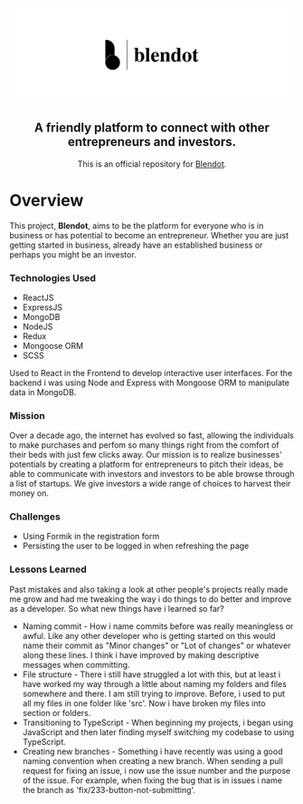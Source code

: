 ![Blendot Logo](https://github.com/ErrolNtetha/smestartup/blob/old-project-state/src/assets/images/logo.png?raw=true)

<h2 align="center"> A friendly platform to connect with other entrepreneurs and investors. </h2>

<p align="center">This is an official repository for <a href="https://blendot.com" target="_blank">Blendot</a>.</p>

# Overview
This project, **Blendot**, aims to be the platform for everyone who is in business or has potential to become an entrepreneur. Whether you are just getting started in business, already have an established business or perhaps you might be an investor.

### Technologies Used
- ReactJS
- ExpressJS
- MongoDB
- NodeJS
- Redux
- Mongoose ORM
- SCSS

Used to React in the Frontend to develop interactive user interfaces.
For the backend i was using Node and Express with Mongoose ORM to manipulate data 
in MongoDB. 

### Mission
Over a decade ago, the internet has evolved so fast, allowing the individuals to make purchases and perfom so many things right from the comfort of their beds with just few clicks away. Our mission is to realize businesses' potentials by creating a platform for entrepreneurs to pitch their ideas, be able to communicate with investors and investors to be able browse through a list of startups. We give investors a wide range of choices to harvest their money on.

### Challenges
* Using Formik in the registration form
* Persisting the user to be logged in when refreshing the page

### Lessons Learned
Past mistakes and also taking a look at other people's projects really made me grow and had me tweaking the way i do things to do better and improve as a developer. So what new things have i learned so far?
* Naming commit - How i name commits before was really meaningless or awful. Like any other developer who is getting started on this would name their commit as "Minor changes" or "Lot of changes" or whatever along these lines. I think i have improved by making descriptive messages when committing.
* File structure - There i still have struggled a lot with this, but at least i have worked my way through a little about naming my folders and files somewhere and there. I am still trying to improve. Before, i used to put all my files in one folder like 'src'. Now i have broken my files into section or folders.
* Transitioning to TypeScript - When beginning my projects, i began using JavaScript and then later finding myself switching my codebase to using TypeScript.
* Creating new branches - Something i have recently was using a good naming convention when creating a new branch. When sending a pull request for fixing an issue, i now use the issue number and the purpose of the issue. For example, when fixing the bug that is in issues i name the branch as 'fix/233-button-not-submitting'.
